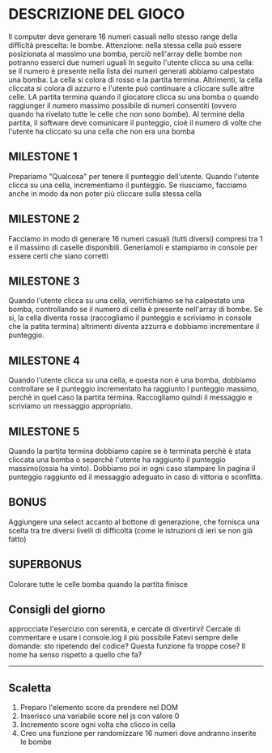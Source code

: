 # DESCRIZIONE DEL GIOCO

Il computer deve generare 16 numeri casuali nello stesso range della difficltà
prescelta: le bombe. Attenzione: nella stessa cella può essere posizionata al
massimo una bomba, perciò nell'array delle bombe non potranno esserci due numeri
uguali In seguito l'utente clicca su una cella: se il numero è presente nella
lista dei numeri generati abbiamo calpestato una bomba. La cella si colora di
rosso e la partita termina. Altrimenti, la cella cliccata si colora di azzurro e
l'utente può continuare a cliccare sulle altre celle. LA partita termina quando
il giocatore clicca su una bomba o quando raggiunger il numero massimo possibile
di numeri consentiti (ovvero quando ha rivelato tutte le celle che non sono
bombe). Al termine della partita, il software deve comunicare il punteggio, cioè
il numero di volte che l'utente ha cliccato su una cella che non era una bomba

## MILESTONE 1

Prepariamo "Qualcosa" per tenere il punteggio dell'utente. Quando l'utente
clicca su una cella, incrementiamo il punteggio. Se riusciamo, facciamo anche in
modo da non poter più cliccare sulla stessa cella

## MILESTONE 2

Facciamo in modo di generare 16 numeri casuali (tutti diversi) compresi tra 1 e
il massimo di caselle disponibili. Generiamoli e stampiamo in console per essere
certi che siano corretti

## MILESTONE 3

Quando l'utente clicca su una cella, verrifichiamo se ha calpestato una bomba,
controllando se il numero di cella è presente nell'array di bombe. Se si, la
cella diventa rossa (raccogliamo il punteggio e scriviamo in console che la
patita termina) altrimenti diventa azzurra e dobbiamo incrementare il punteggio.

## MILESTONE 4

Quando l'utente clicca su una cella, e questa non è una bomba, dobbiamo
controllare se il punteggio incrementato ha raggiunto l punteggio massimo,
perchè in quel caso la partita termina. Raccogliamo quindi il messaggio e
scriviamo un messaggio appropriato.

## MILESTONE 5

Quando la partita termina dobbiamo capire se è terminata perchè è stata cliccata
una bomba o seperchè l'utente ha raggiunto il punteggio massimo(ossia ha vinto).
Dobbiamo poi in ogni caso stampare lin pagina il punteggio raggiunto ed il
messaggio adeguato in caso di vittoria o sconfitta.

## BONUS

Aggiungere una select accanto al bottone di generazione, che fornisca una scelta
tra tre diversi livelli di difficoltà (come le istruzioni di ieri se non già
fatto)

## SUPERBONUS

Colorare tutte le celle bomba quando la partita finisce

## Consigli del giorno

approcciate l'esercizio con serenità, e cercate di divertirvi! Cercate di
commentare e usare i console.log il più possibile Fatevi sempre delle domande:
sto ripetendo del codice? Questa funzione fa troppe cose? Il nome ha senso
rispetto a quello che fa?

<hr>

## Scaletta

1. Preparo l'elemento score da prendere nel DOM
1. Inserisco una variabile score nel js con valore 0
1. Incremento score ogni volta che clicco in cella
1. Creo una funzione per randomizzare 16 numeri dove andranno inserite le bombe
